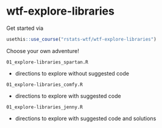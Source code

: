 # wtf-explore-libraries


Get started via

```r
usethis::use_course("rstats-wtf/wtf-explore-libraries")
```

Choose your own adventure!

`01_explore-libraries_spartan.R` 
  - directions to explore without suggested code

`01_explore-libraries_comfy.R` 
  - directions to explore with suggested code

`01_explore-libraries_jenny.R`
- directions to explore with suggested code and solutions


